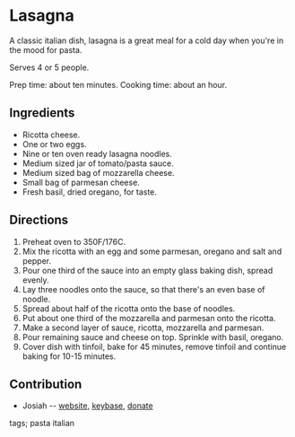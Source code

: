 # Lasagna

A classic italian dish, lasagna is a great meal for a cold day when you're in the mood for pasta. 

Serves 4 or 5 people. 

Prep time: about ten minutes.
Cooking time: about an hour. 

## Ingredients
- Ricotta cheese. 
- One or two eggs.
- Nine or ten oven ready lasagna noodles.
- Medium sized jar of tomato/pasta sauce.
- Medium sized bag of mozzarella cheese.
- Small bag of parmesan cheese.  
- Fresh basil, dried oregano, for taste.

## Directions

1. Preheat oven to 350F/176C. 
2. Mix the ricotta with an egg and some parmesan, oregano and salt and pepper.
3. Pour one third of the sauce into an empty glass baking dish, spread evenly. 
4. Lay three noodles onto the sauce, so that there's an even base of noodle. 
5. Spread about half of the ricotta onto the base of noodles. 
6. Put about one third of the mozzarella and parmesan onto the ricotta. 
7. Make a second layer of sauce, ricotta, mozzarella and parmesan. 
8. Pour remaining sauce and cheese on top. Sprinkle with basil, oregano.
9. Cover dish with tinfoil, bake for 45 minutes, remove tinfoil and continue baking for 10-15 minutes.

## Contribution

- Josiah -- [website](https://himiko.cloud), [keybase](https://keybase.io/himikocloud), [donate](https://himiko.cloud/donate/)

tags; pasta italian
